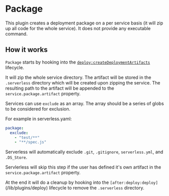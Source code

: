 # Package

This plugin creates a deployment package on a per service basis (it will zip up all code for the whole service). It does not provide any executable command.

## How it works

`Package` starts by hooking into the [`deploy:createDeploymentArtifacts`](/lib/plugins/deploy) lifecycle.

It will zip the whole service directory. The artifact will be stored in the `.serverless` directory which will be created
upon zipping the service. The resulting path to the artifact will be appended to the `service.package.artifact` property.

Services can use `exclude` as an array. The array should be a series of
globs to be considered for exclusion.

For example in serverless.yaml:

``` yaml
package:
  exclude:
    - "test/**"
    - "**/spec.js"
```

Serverless will automatically exclude `.git`, `.gitignore`, `serverless.yml`, and `.DS_Store`.

Servlerless will skip this step if the user has defined it's own artifact in the `service.package.artifact` property.

At the end it will do a cleanup by hooking into the `[after:deploy:deploy]`(/lib/plugins/deploy) lifecycle to remove the
`.serverless` directory.
